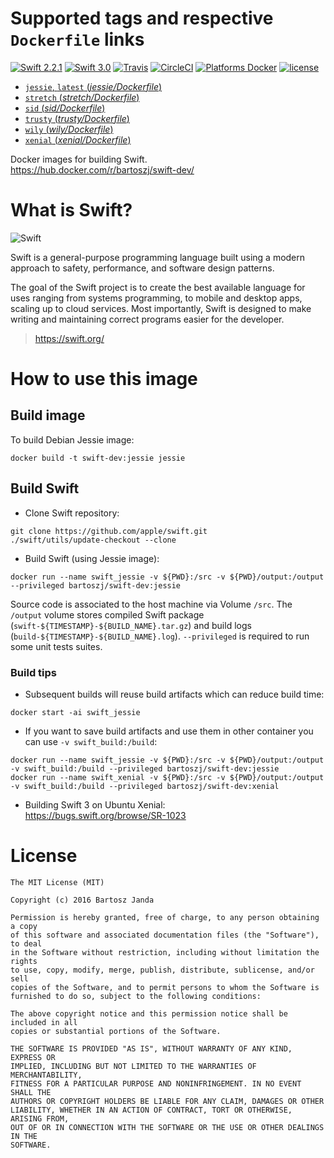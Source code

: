 # Supported tags and respective `Dockerfile` links

[![Swift 2.2.1](https://img.shields.io/badge/Swift-2.2.1-orange.svg?style=flat)](https://swift.org/)
[![Swift 3.0](https://img.shields.io/badge/Swift-3.0-orange.svg?style=flat)](https://swift.org/)
[![Travis](https://img.shields.io/travis/bartoszj/docker-swift-dev.svg)](https://travis-ci.org/bartoszj/docker-swift-dev)
[![CircleCI](https://img.shields.io/circleci/project/bartoszj/docker-swift-dev.svg)](https://circleci.com/gh/bartoszj/docker-swift-dev)
[![Platforms Docker](https://img.shields.io/badge/Platforms-Docker-blue.svg?style=flat)](https://hub.docker.com/r/bartoszj/swift-dev/)
[![license](https://img.shields.io/github/license/bartoszj/docker-swift-dev.svg)](https://github.com/bartoszj/docker-swift-dev/blob/master/LICENSE)

- [`jessie`, `latest` (*jessie/Dockerfile*)](https://github.com/bartoszj/docker-swift-dev/blob/master/jessie/Dockerfile)
- [`stretch` (*stretch/Dockerfile*)](https://github.com/bartoszj/docker-swift-dev/blob/master/stretch/Dockerfile)
- [`sid` (*sid/Dockerfile*)](https://github.com/bartoszj/docker-swift-dev/blob/master/sid/Dockerfile)
- [`trusty` (*trusty/Dockerfile*)](https://github.com/bartoszj/docker-swift-dev/blob/master/trusty/Dockerfile)
- [`wily` (*wily/Dockerfile*)](https://github.com/bartoszj/docker-swift-dev/blob/master/wily/Dockerfile)
- [`xenial` (*xenial/Dockerfile*)](https://github.com/bartoszj/docker-swift-dev/blob/master/xenial/Dockerfile)

Docker images for building Swift.  
https://hub.docker.com/r/bartoszj/swift-dev/

# What is Swift?

![Swift](https://raw.githubusercontent.com/bartoszj/docker-swift-dev/master/docs/swift.png)

Swift is a general-purpose programming language built using a modern approach to safety, performance, and software design patterns.

The goal of the Swift project is to create the best available language for uses ranging from systems programming, to mobile and desktop apps, scaling up to cloud services. Most importantly, Swift is designed to make writing and maintaining correct programs easier for the developer.

> https://swift.org/

# How to use this image

## Build image

To build Debian Jessie image:

```
docker build -t swift-dev:jessie jessie
```

## Build Swift

- Clone Swift repository:

```
git clone https://github.com/apple/swift.git
./swift/utils/update-checkout --clone
```

- Build Swift (using Jessie image):

```
docker run --name swift_jessie -v ${PWD}:/src -v ${PWD}/output:/output --privileged bartoszj/swift-dev:jessie
```

Source code is associated to the host machine via Volume `/src`. The `/output` volume stores compiled Swift package (`swift-${TIMESTAMP}-${BUILD_NAME}.tar.gz`) and build logs (`build-${TIMESTAMP}-${BUILD_NAME}.log`). `--privileged` is required to run some unit tests suites.

### Build tips

- Subsequent builds will reuse build artifacts which can reduce build time:

```
docker start -ai swift_jessie
```

- If you want to save build artifacts and use them in other container you can use `-v swift_build:/build`:

```
docker run --name swift_jessie -v ${PWD}:/src -v ${PWD}/output:/output -v swift_build:/build --privileged bartoszj/swift-dev:jessie
docker run --name swift_xenial -v ${PWD}:/src -v ${PWD}/output:/output -v swift_build:/build --privileged bartoszj/swift-dev:xenial
```

- Building Swift 3 on Ubuntu Xenial:  
https://bugs.swift.org/browse/SR-1023

# License

```
The MIT License (MIT)

Copyright (c) 2016 Bartosz Janda

Permission is hereby granted, free of charge, to any person obtaining a copy
of this software and associated documentation files (the "Software"), to deal
in the Software without restriction, including without limitation the rights
to use, copy, modify, merge, publish, distribute, sublicense, and/or sell
copies of the Software, and to permit persons to whom the Software is
furnished to do so, subject to the following conditions:

The above copyright notice and this permission notice shall be included in all
copies or substantial portions of the Software.

THE SOFTWARE IS PROVIDED "AS IS", WITHOUT WARRANTY OF ANY KIND, EXPRESS OR
IMPLIED, INCLUDING BUT NOT LIMITED TO THE WARRANTIES OF MERCHANTABILITY,
FITNESS FOR A PARTICULAR PURPOSE AND NONINFRINGEMENT. IN NO EVENT SHALL THE
AUTHORS OR COPYRIGHT HOLDERS BE LIABLE FOR ANY CLAIM, DAMAGES OR OTHER
LIABILITY, WHETHER IN AN ACTION OF CONTRACT, TORT OR OTHERWISE, ARISING FROM,
OUT OF OR IN CONNECTION WITH THE SOFTWARE OR THE USE OR OTHER DEALINGS IN THE
SOFTWARE.
```
